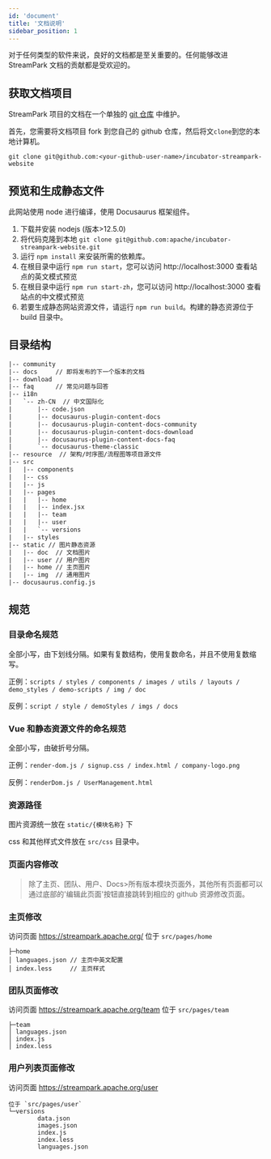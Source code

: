 ```yaml
---
id: 'document'
title: '文档说明'
sidebar_position: 1
---
```


<!--
    Licensed to the Apache Software Foundation (ASF) under one or more
    contributor license agreements.  See the NOTICE file distributed with
    this work for additional information regarding copyright ownership.
    The ASF licenses this file to You under the Apache License, Version 2.0
    (the "License"); you may not use this file except in compliance with
    the License.  You may obtain a copy of the License at

       https://www.apache.org/licenses/LICENSE-2.0

    Unless required by applicable law or agreed to in writing, software
    distributed under the License is distributed on an "AS IS" BASIS,
    WITHOUT WARRANTIES OR CONDITIONS OF ANY KIND, either express or implied.
    See the License for the specific language governing permissions and
    limitations under the License.
-->

对于任何类型的软件来说，良好的文档都是至关重要的。任何能够改进 StreamPark 文档的贡献都是受欢迎的。

## 获取文档项目

StreamPark 项目的文档在一个单独的 [git 仓库](https://github.com/apache/incubator-streampark-website) 中维护。

首先，您需要将文档项目 fork 到您自己的 github 仓库，然后将文`clone`到您的本地计算机。

```shell
git clone git@github.com:<your-github-user-name>/incubator-streampark-website
```

## 预览和生成静态文件

此网站使用 node 进行编译，使用 Docusaurus 框架组件。

1. 下载并安装 nodejs (版本>12.5.0)
2. 将代码克隆到本地 `git clone git@github.com:apache/incubator-streampark-website.git`
3. 运行 `npm install` 来安装所需的依赖库。
4. 在根目录中运行 `npm run start`，您可以访问 http://localhost:3000 查看站点的英文模式预览
5. 在根目录中运行 `npm run start-zh`，您可以访问 http://localhost:3000 查看站点的中文模式预览
6. 若要生成静态网站资源文件，请运行 `npm run build`。构建的静态资源位于 build 目录中。

## 目录结构

```html
|-- community
|-- docs     // 即将发布的下一个版本的文档
|-- download
|-- faq      // 常见问题与回答
|-- i18n
|   `-- zh-CN  // 中文国际化
|       |-- code.json
|       |-- docusaurus-plugin-content-docs
|       |-- docusaurus-plugin-content-docs-community
|       |-- docusaurus-plugin-content-docs-download
|       |-- docusaurus-plugin-content-docs-faq
|       `-- docusaurus-theme-classic
|-- resource  // 架构/时序图/流程图等项目源文件
|-- src
|   |-- components
|   |-- css
|   |-- js
|   |-- pages
|   |   |-- home
|   |   |-- index.jsx
|   |   |-- team
|   |   |-- user
|   |   `-- versions
|   |-- styles
|-- static // 图片静态资源
|   |-- doc  // 文档图片
|   |-- user // 用户图片
|   |-- home // 主页图片
|   |-- img  // 通用图片
|-- docusaurus.config.js
```

## 规范

### 目录命名规范

全部小写，由下划线分隔。如果有复数结构，使用复数命名，并且不使用复数缩写。

正例：`scripts / styles / components / images / utils / layouts / demo_styles / demo-scripts / img / doc`

反例：`script / style / demoStyles / imgs / docs`

### Vue 和静态资源文件的命名规范

全部小写，由破折号分隔。

正例：`render-dom.js / signup.css / index.html / company-logo.png`

反例：`renderDom.js / UserManagement.html`

### 资源路径

图片资源统一放在 `static/{模块名称}` 下

css 和其他样式文件放在 `src/css` 目录中。

### 页面内容修改

> 除了主页、团队、用户、Docs>所有版本模块页面外，其他所有页面都可以通过底部的'编辑此页面'按钮直接跳转到相应的 github 资源修改页面。

### 主页修改

访问页面 https://streampark.apache.org/
位于 `src/pages/home`

```
├─home
│ languages.json // 主页中英文配置
│ index.less     // 主页样式
```

### 团队页面修改

访问页面 https://streampark.apache.org/team
位于 `src/pages/team`

```
├─team
│ languages.json
│ index.js
│ index.less
```

### 用户列表页面修改

访问页面 https://streampark.apache.org/user

```
位于 `src/pages/user`
└─versions
        data.json
        images.json
        index.js
        index.less
        languages.json
```
